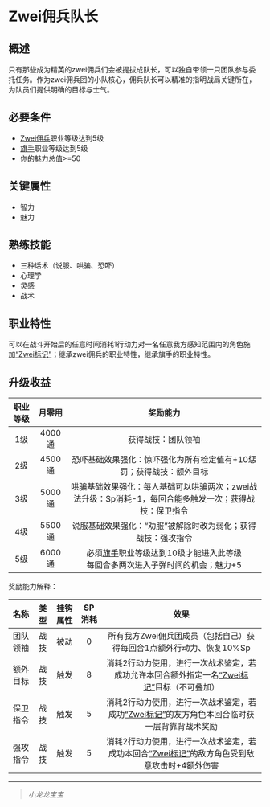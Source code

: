 # Zwei佣兵队长

## 概述

只有那些成为精英的zwei佣兵们会被提拔成队长，可以独自带领一只团队参与委托任务。作为zwei佣兵团的小队核心，佣兵队长可以精准的指明战局关键所在，为队员们提供明确的目标与士气。

## 必要条件

* <a href="../zwei-mercenary" target="_blank">Zwei佣兵</a>职业等级达到5级
* <a href="../../../basicJob/Standard-bearer" target="_blank">旗手</a>职业等级达到5级
* 你的魅力总值>=50

## 关键属性

* 智力
* 魅力

## 熟练技能

* 三种话术（说服、哄骗、恐吓）
* 心理学
* 灵感
* 战术

## 职业特性

可以在战斗开始后的任意时间消耗1行动力对一名任意我方感知范围内的角色施加<a href="../../../../status/mark/#Zwei标记" target="_blank">“Zwei标记”</a>；继承zwei佣兵的职业特性，继承旗手的职业特性。

## 升级收益

职业等级|月零用|奖励能力
:--:|:--:|:--:
1级|4000通|获得战技：团队领袖
2级|4500通|恐吓基础效果强化：惊吓强化为所有检定值有+10惩罚；获得战技：额外目标
3级|5000通|哄骗基础效果强化：每人基础可以哄骗两次；zwei战法升级：Sp消耗-1，每回合能多触发一次；获得战技：保卫指令
4级|5500通|说服基础效果强化：“劝服”被解除时改为弱化；获得战技：强攻指令
5级|6000通|必须<a href="../../../basicJob/Standard-bearer" target="_blank">旗手</a>职业等级达到10级才能进入此等级<br>每回合多两次进入子弹时间的机会；魅力+5

奖励能力解释：

名称|类型|挂钩属性|SP消耗|效果
:--:|:--:|:--:|:--:|:--:
团队领袖|战技|被动|0|所有我方Zwei佣兵团成员（包括自己）获得每回合1点额外行动力、恢复10%Sp
额外目标|战技|触发|8|消耗2行动力使用，进行一次战术鉴定，若成功允许本回合额外指定一名<a href="../../../../status/mark/#Zwei标记" target="_blank">“Zwei标记”</a>目标（不可叠加）
保卫指令|战技|触发|5|消耗2行动力使用，进行一次战术鉴定，若成功<a href="../../../../status/mark/#Zwei标记" target="_blank">“Zwei标记”</a>的友方角色本回合临时获一层背靠背战术奖励
强攻指令|战技|触发|5|消耗2行动力使用，进行一次战术鉴定，若成功本回合<a href="../../../../status/mark/#Zwei标记" target="_blank">“Zwei标记”</a>的敌方角色受到敌意攻击时+4额外伤害

---

> *小龙龙宝宝*
